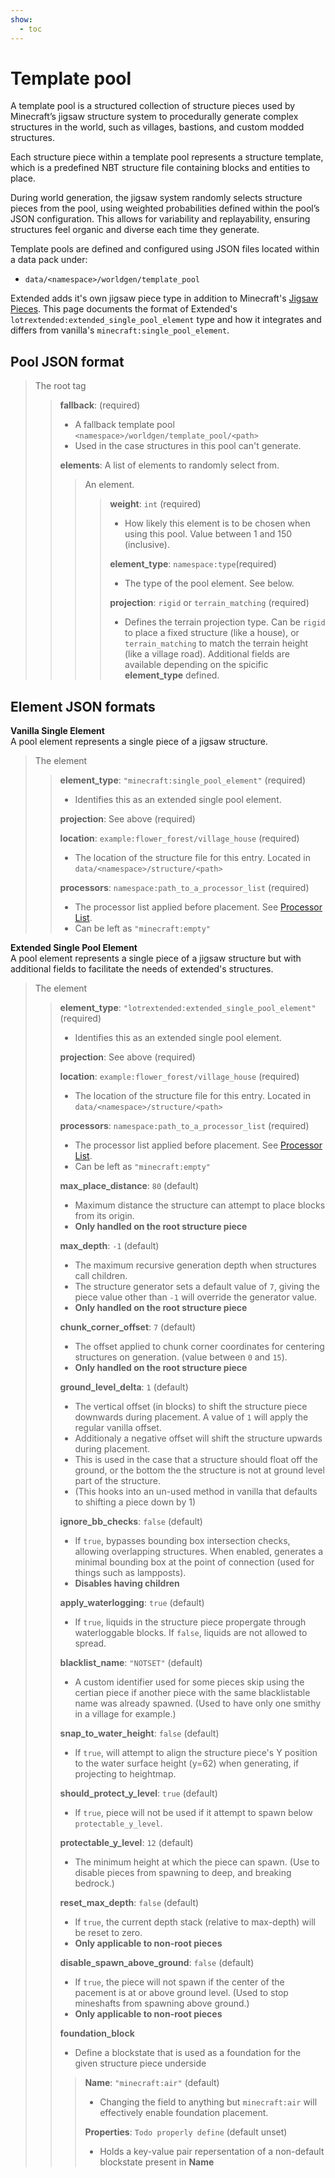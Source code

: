 ```yaml
---
show:
  - toc
---
```


# **Template pool**

A template pool is a structured collection of structure pieces used by Minecraft’s jigsaw structure system to procedurally generate complex structures in the world, such as villages, bastions, and custom modded structures.

Each structure piece within a template pool represents a structure template, which is a predefined NBT structure file containing blocks and entities to place.

During world generation, the jigsaw system randomly selects structure pieces from the pool, using weighted probabilities defined within the pool’s JSON configuration. This allows for variability and replayability, ensuring structures feel organic and diverse each time they generate.

Template pools are defined and configured using JSON files located within a data pack under:  
- `data/<namespace>/worldgen/template_pool`

Extended adds it's own jigsaw piece type in addition to Minecraft's [Jigsaw Pieces](https://minecraft.wiki/w/Template_pool#Pool_elements). This page documents the format of Extended's `lotrextended:extended_single_pool_element` type and how it integrates and differs from vanilla's `minecraft:single_pool_element`.

Pool JSON format
---

> The root tag
>
> > **fallback**: (required)
> >
> > - A fallback template pool `<namespace>/worldgen/template_pool/<path>`
> > - Used in the case structures in this pool can't generate.
> >
> > **elements**: A list of elements to randomly select from.
> > > An element.
> > > > **weight**: `int` (required)
> > > >
> > > > - How likely this element is to be chosen when using this pool. Value between 1 and 150 (inclusive).
> > > >
> > > > **element_type**: `namespace:type`(required)
> > > >
> > > > - The type of the pool element. See below.
> > > >
> > > > **projection**: `rigid` or `terrain_matching` (required)
> > > >
> > > > - Defines the terrain projection type. Can be `rigid` to place a fixed structure (like a house), or `terrain_matching` to match the terrain height (like a village road).
> > > > Additional fields are available depending on the spicific **element_type** defined.


Element JSON formats
---

**Vanilla Single Element**  
A pool element represents a single piece of a jigsaw structure.
> The element
>
> > **element_type**: `"minecraft:single_pool_element"` (required)
> >
> > - Identifies this as an extended single pool element.
> >
> > **projection**: See above (required)
> >
> > **location**: `example:flower_forest/village_house` (required)
> >
> > - The location of the structure file for this entry. Located in `data/<namespace>/structure/<path>`
> >
> > **processors**: `namespace:path_to_a_processor_list` (required)
> >
> > - The processor list applied before placement. See [Processor List](https://minecraft.wiki/w/Processor_list).
> > - Can be left as `"minecraft:empty"`

**Extended Single Pool Element**  
A pool element represents a single piece of a jigsaw structure but with additional fields to facilitate the needs of extended's structures.
> The element
>
> > **element_type**: `"lotrextended:extended_single_pool_element"` (required)
> >
> > - Identifies this as an extended single pool element.
> >
> > **projection**: See above (required)
> >
> > **location**: `example:flower_forest/village_house` (required)
> >
> > - The location of the structure file for this entry. Located in `data/<namespace>/structure/<path>` 
> >
> > **processors**: `namespace:path_to_a_processor_list` (required)
> >
> > - The processor list applied before placement. See [Processor List](https://minecraft.wiki/w/Processor_list).
> > - Can be left as `"minecraft:empty"`
> >
> > **max_place_distance**: `80` (default)
> >
> > - Maximum distance the structure can attempt to place blocks from its origin.
> > - **Only handled on the root structure piece**
> >
> > **max_depth**: `-1` (default)
> >
> > - The maximum recursive generation depth when structures call children.
> > - The structure generator sets a default value of `7`, giving the piece value other than `-1` will override the generator value.
> > - **Only handled on the root structure piece**
> >
> > **chunk_corner_offset**: `7` (default)
> >
> > - The offset applied to chunk corner coordinates for centering structures on generation. (value between `0` and `15`).
> > - **Only handled on the root structure piece**
> >
> > **ground_level_delta**: `1` (default)
> >
> > - The vertical offset (in blocks) to shift the structure piece downwards during placement. A value of <code>1</code> will apply the regular vanilla offset.
> > - Additionaly a negative offset will shift the structure upwards during placement.
> > - This is used in the case that a structure should float off the ground, or the bottom the the structure is not at ground level part of the structure.
> > - (This hooks into an un-used method in vanilla that defaults to shifting a piece down by 1)
> >
> > **ignore_bb_checks**: `false` (default)
> >
> > - If `true`, bypasses bounding box intersection checks, allowing overlapping structures. When enabled, generates a minimal bounding box at the point of connection (used for things such as lampposts).
> > - **Disables having children**
> >
> > **apply_waterlogging**: `true` (default)
> >
> > - If `true`, liquids in the structure piece propergate through waterloggable blocks. If `false`, liquids are not allowed to spread.
> >
> > **blacklist_name**: `"NOTSET"` (default)
> >
> > - A custom identifier used for some pieces skip using the certian piece if another piece with the same blacklistable name was already spawned. (Used to have only one smithy in a village for example.)
> >
> > **snap_to_water_height**: `false` (default)
> >
> > - If `true`, will attempt to align the structure piece's Y position to the water surface height (y=62) when generating, if projecting to heightmap.
> >
> > **should_protect_y_level**: `true` (default)
> >
> > - If `true`, piece will not be used if it attempt to spawn below `protectable_y_level`.
> >
> > **protectable_y_level**: `12` (default)
> >
> > - The minimum height at which the piece can spawn. (Use to disable pieces from spawning to deep, and breaking bedrock.)
> >
> > **reset_max_depth**: `false` (default)
> >
> > - If `true`, the current depth stack (relative to max-depth) will be reset to zero.
> > - **Only applicable to non-root pieces**
> >
> > **disable_spawn_above_ground**: `false` (default)
> >
> > - If `true`, the piece will not spawn if the center of the pacement is at or above ground level. (Used to stop mineshafts from spawning above ground.)
> > - **Only applicable to non-root pieces**
> >
> > **foundation_block**
> >
> > - Define a blockstate that is used as a foundation for the given structure piece underside
> >
> > > **Name**: `"minecraft:air"` (default)
> > >
> > > - Changing the field to anything but `minecraft:air` will effectively enable foundation placement.
> > >
> > > **Properties**: `Todo properly define` (default unset)
> > >
> > > - Holds a key-value pair repersentation of a non-default blockstate present in **Name**